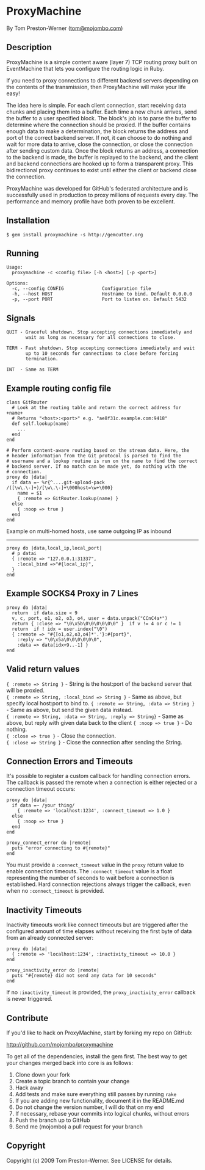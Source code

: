 ProxyMachine
============

By Tom Preston-Werner (tom@mojombo.com)


Description
-----------

ProxyMachine is a simple content aware (layer 7) TCP routing proxy built on
EventMachine that lets you configure the routing logic in Ruby.

If you need to proxy connections to different backend servers depending on the
contents of the transmission, then ProxyMachine will make your life easy!

The idea here is simple. For each client connection, start receiving data
chunks and placing them into a buffer. Each time a new chunk arrives, send the
buffer to a user specified block. The block's job is to parse the buffer to
determine where the connection should be proxied. If the buffer contains
enough data to make a determination, the block returns the address and port of
the correct backend server. If not, it can choose to do nothing and wait for
more data to arrive, close the connection, or close the connection after
sending custom data. Once the block returns an address, a connection to the
backend is made, the buffer is replayed to the backend, and the client and
backend connections are hooked up to form a transparent proxy. This
bidirectional proxy continues to exist until either the client or backend
close the connection.

ProxyMachine was developed for GitHub's federated architecture and is
successfully used in production to proxy millions of requests every day. The
performance and memory profile have both proven to be excellent.


Installation
------------

    $ gem install proxymachine -s http://gemcutter.org


Running
-------

    Usage:
      proxymachine -c <config file> [-h <host>] [-p <port>]

    Options:
      -c, --config CONFIG              Configuration file
      -h, --host HOST                  Hostname to bind. Default 0.0.0.0
      -p, --port PORT                  Port to listen on. Default 5432


Signals
-------

    QUIT - Graceful shutdown. Stop accepting connections immediately and
           wait as long as necessary for all connections to close.

    TERM - Fast shutdown. Stop accepting connections immediately and wait
           up to 10 seconds for connections to close before forcing
           termination.

    INT  - Same as TERM


Example routing config file
---------------------------

    class GitRouter
      # Look at the routing table and return the correct address for +name+
      # Returns "<host>:<port>" e.g. "ae8f31c.example.com:9418"
      def self.lookup(name)
        ...
      end
    end

    # Perform content-aware routing based on the stream data. Here, the
    # header information from the Git protocol is parsed to find the 
    # username and a lookup routine is run on the name to find the correct
    # backend server. If no match can be made yet, do nothing with the
    # connection.
    proxy do |data|
      if data =~ %r{^....git-upload-pack /([\w\.\-]+)/[\w\.\-]+\000host=\w+\000}
        name = $1
        { :remote => GitRouter.lookup(name) }
      else
        { :noop => true }
      end
    end

Example on multi-homed hosts, use same outgoing IP as inbound
_____________________________________________________________

    proxy do |data,local_ip,local_port|
      # p datai
      { :remote => "127.0.0.1:31337",
        :local_bind =>"#{local_ip}",
      }
    end


Example SOCKS4 Proxy in 7 Lines
-------------------------------

    proxy do |data|
      return  if data.size < 9
      v, c, port, o1, o2, o3, o4, user = data.unpack("CCnC4a*")
      return { :close => "\0\x5b\0\0\0\0\0\0" }  if v != 4 or c != 1
      return  if ! idx = user.index("\0")
      { :remote => "#{[o1,o2,o3,o4]*'.'}:#{port}",
        :reply => "\0\x5a\0\0\0\0\0\0",
        :data => data[idx+9..-1] }
    end


Valid return values
-------------------

`{ :remote => String }` - String is the host:port of the backend server that will be proxied.  
`{ :remote => String, :local_bind => String }` - Same as above, but specify local host:port to bind to.
`{ :remote => String, :data => String }` - Same as above, but send the given data instead.  
`{ :remote => String, :data => String, :reply => String}` - Same as above, but reply with given data back to the client
`{ :noop => true }` - Do nothing.  
`{ :close => true }` - Close the connection.  
`{ :close => String }` - Close the connection after sending the String.  

Connection Errors and Timeouts
------------------------------

It's possible to register a custom callback for handling connection
errors. The callback is passed the remote when a connection is either
rejected or a connection timeout occurs:

    proxy do |data|
      if data =~ /your thing/
        { :remote => 'localhost:1234', :connect_timeout => 1.0 }
      else
        { :noop => true }
      end
    end

    proxy_connect_error do |remote|
      puts "error connecting to #{remote}"
    end

You must provide a `:connect_timeout` value in the `proxy` return value
to enable connection timeouts. The `:connect_timeout` value is a float
representing the number of seconds to wait before a connection is
established. Hard connection rejections always trigger the callback, even
when no `:connect_timeout` is provided.

Inactivity Timeouts
-------------------

Inactivity timeouts work like connect timeouts but are triggered after
the configured amount of time elapses without receiving the first byte
of data from an already connected server:

    proxy do |data|
      { :remote => 'localhost:1234', :inactivity_timeout => 10.0 }
    end

    proxy_inactivity_error do |remote|
      puts "#{remote} did not send any data for 10 seconds"
    end

If no `:inactivity_timeout` is provided, the `proxy_inactivity_error`
callback is never triggered.

Contribute
----------

If you'd like to hack on ProxyMachine, start by forking my repo on GitHub:

http://github.com/mojombo/proxymachine

To get all of the dependencies, install the gem first. The best way to get
your changes merged back into core is as follows:

1. Clone down your fork
1. Create a topic branch to contain your change
1. Hack away
1. Add tests and make sure everything still passes by running `rake`
1. If you are adding new functionality, document it in the README.md
1. Do not change the version number, I will do that on my end
1. If necessary, rebase your commits into logical chunks, without errors
1. Push the branch up to GitHub
1. Send me (mojombo) a pull request for your branch


Copyright
---------

Copyright (c) 2009 Tom Preston-Werner. See LICENSE for details.
